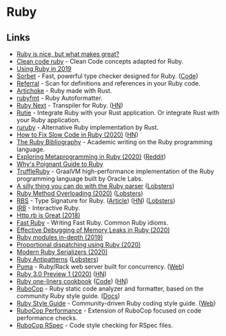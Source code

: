 # Ruby

## Links

- [Ruby is nice, but what makes great?](https://www.reddit.com/r/ruby/comments/8ysh41/ruby_is_nice_but_what_makes_great/)
- [Clean code ruby](https://github.com/uohzxela/clean-code-ruby) - Clean Code concepts adapted for Ruby.
- [Using Ruby in 2019](https://jasoncharnes.com/using-ruby-in-2019/)
- [Sorbet](https://sorbet.org/) - Fast, powerful type checker designed for Ruby. ([Code](https://github.com/sorbet/sorbet))
- [Referral](https://github.com/testdouble/referral) - Scan for definitions and references in your Ruby code.
- [Artichoke](https://github.com/artichoke/artichoke) - Ruby made with Rust.
- [rubyfmt](https://github.com/penelopezone/rubyfmt) - Ruby Autoformatter.
- [Ruby Next](https://github.com/ruby-next/ruby-next) - Transpiler for Ruby. ([HN](https://news.ycombinator.com/item?id=23078609))
- [Rutie](https://github.com/danielpclark/rutie) - Integrate Ruby with your Rust application. Or integrate Rust with your Ruby application.
- [ruruby](https://github.com/sisshiki1969/ruruby) - Alternative Ruby implementation by Rust.
- [How to Fix Slow Code in Ruby (2020)](https://engineering.shopify.com/blogs/engineering/how-fix-slow-code-ruby) ([HN](https://news.ycombinator.com/item?id=23182127))
- [The Ruby Bibliography](https://rubybib.org/) - Academic writing on the Ruby programming language.
- [Exploring Metaprogramming in Ruby (2020)](https://www.halcyon.hr/posts/exploring-metaprogramming-in-ruby/) ([Reddit](https://www.reddit.com/r/ruby/comments/gzsf5y/exploring_metaprogramming_in_ruby/))
- [Why's Poignant Guide to Ruby](http://poignant.guide/)
- [TruffleRuby](https://github.com/oracle/truffleruby) - GraalVM high-performance implementation of the Ruby programming language built by Oracle Labs.
- [A silly thing you can do with the Ruby parser](https://penelope.zone/2019/12/22/a-silly-thing-you-can-do-with-the-ruby-parser.html) ([Lobsters](https://lobste.rs/s/op8zo4/silly_thing_you_can_do_with_ruby_parser))
- [Ruby Method Overloading (2020)](https://lucaguidi.com/2020/07/22/ruby-method-overloading/) ([Lobsters](https://lobste.rs/s/gqsbka/ruby_method_overloading))
- [RBS](https://github.com/ruby/rbs) - Type Signature for Ruby. ([Article](https://developer.squareup.com/blog/the-state-of-ruby-3-typing/)) ([HN](https://news.ycombinator.com/item?id=23989738)) ([Lobsters](https://lobste.rs/s/ujkglz/state_ruby_3_typing))
- [IRB](https://github.com/ruby/irb) - Interactive Ruby.
- [Http.rb is Great (2018)](https://janko.io/httprb-is-great/)
- [Fast Ruby](https://github.com/JuanitoFatas/fast-ruby) - Writing Fast Ruby. Common Ruby idioms.
- [Effective Debugging of Memory Leaks in Ruby (2020)](http://stratus3d.com/blog/2020/08/11/effective-debugging-of-memory-leaks-in-ruby/)
- [Ruby modules in-depth (2019)](https://www.brainstobytes.com/ruby-modules/)
- [Proportional dispatching using Ruby (2020)](https://medium.com/rubycademy/proportional-dispatching-using-ruby-378afbdeb32d)
- [Modern Ruby Serializers (2020)](https://vasilakisfil.social/blog/2020/01/20/modern-ruby-serializers/)
- [Ruby Antipatterns](https://www.alchemists.io/articles/ruby_antipatterns/) ([Lobsters](https://lobste.rs/s/duiirg/ruby_antipatterns))
- [Puma](https://github.com/puma/puma) - Ruby/Rack web server built for concurrency. ([Web](https://puma.io/))
- [Ruby 3.0 Preview 1 (2020)](https://www.ruby-lang.org/en/news/2020/09/25/ruby-3-0-0-preview1-released/) ([HN](https://news.ycombinator.com/item?id=24593093))
- [Ruby one-liners cookbook](https://learnbyexample.github.io/learn_ruby_oneliners/preface.html) ([Code](https://github.com/learnbyexample/learn_ruby_oneliners)) ([HN](https://news.ycombinator.com/item?id=24637797))
- [RuboCop](https://github.com/rubocop-hq/rubocop) - Ruby static code analyzer and formatter, based on the community Ruby style guide. ([Docs](https://docs.rubocop.org/rubocop/1.0/index.html))
- [Ruby Style Guide](https://github.com/rubocop-hq/ruby-style-guide) - Community-driven Ruby coding style guide. ([Web](https://rubystyle.guide/))
- [RuboCop Performance](https://github.com/rubocop-hq/rubocop-performance) - Extension of RuboCop focused on code performance checks.
- [RuboCop RSpec](https://github.com/rubocop-hq/rubocop-rspec) - Code style checking for RSpec files.
